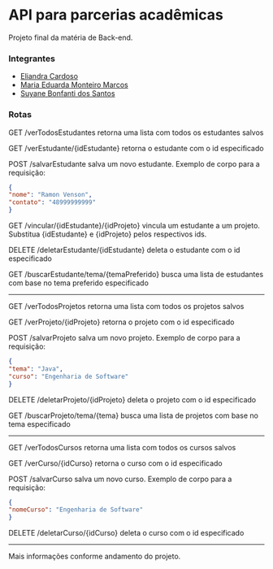 # API para parcerias acadêmicas
Projeto final da matéria de Back-end. 

### Integrantes
- [Eliandra Cardoso](https://github.com/ardnaile)
- [Maria Eduarda Monteiro Marcos](https://github.com/Guna-ME)
- [Suyane Bonfanti dos Santos](https://github.com/suyane924)

### Rotas
GET /verTodosEstudantes retorna uma lista com todos os estudantes salvos

GET /verEstudante/{idEstudante} retorna o estudante com o id especificado

POST /salvarEstudante salva um novo estudante. Exemplo de corpo para a requisição:
```json
{
"nome": "Ramon Venson",
"contato": "48999999999" 
}
```

GET /vincular/{idEstudante}/{idProjeto} vincula um estudante a um projeto. Substitua {idEstudante} e {idProjeto} pelos respectivos ids.

DELETE /deletarEstudante/{idEstudante} deleta o estudante com o id especificado

GET /buscarEstudante/tema/{temaPreferido} busca uma lista de estudantes com base no tema preferido especificado

-----------------------------------------------------------------------------------------------------------------------------------------

GET /verTodosProjetos retorna uma lista com todos os projetos salvos

GET /verProjeto/{idProjeto} retorna o projeto com o id especificado

POST /salvarProjeto salva um novo projeto. Exemplo de corpo para a requisição:
```json
{
"tema": "Java",
"curso": "Engenharia de Software" 
}
```

DELETE /deletarProjeto/{idProjeto} deleta o projeto com o id especificado

GET /buscarProjeto/tema/{tema} busca uma lista de projetos com base no tema especificado

-----------------------------------------------------------------------------------------------------------------------------------------

GET /verTodosCursos retorna uma lista com todos os cursos salvos

GET /verCurso/{idCurso} retorna o curso com o id especificado

POST /salvarCurso salva um novo curso. Exemplo de corpo para a requisição:
```json
{
"nomeCurso": "Engenharia de Software" 
}
```

DELETE /deletarCurso/{idCurso} deleta o curso com o id especificado

-----------------------------------------------------------------------------------------------------------------------------------------

Mais informações conforme andamento do projeto.
